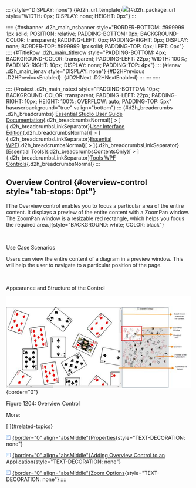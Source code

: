 ::: {style="DISPLAY: none"}
[](ms-xhelp:///?Id=d2h_url_template){#d2h_url_template}![](!package_url!){#d2h_package_url style="WIDTH: 0px; DISPLAY: none; HEIGHT: 0px"}
:::

::::: {#nsbanner .d2h_main_nsbanner style="BORDER-BOTTOM: #999999 1px solid; POSITION: relative; PADDING-BOTTOM: 0px; BACKGROUND-COLOR: transparent; PADDING-LEFT: 0px; PADDING-RIGHT: 0px; DISPLAY: none; BORDER-TOP: #999999 1px solid; PADDING-TOP: 0px; LEFT: 0px"}
:::: {#TitleRow .d2h_main_titlerow style="PADDING-BOTTOM: 4px; BACKGROUND-COLOR: transparent; PADDING-LEFT: 22px; WIDTH: 100%; PADDING-RIGHT: 10px; DISPLAY: none; PADDING-TOP: 4px"}
::: {#ienav .d2h_main_ienav style="DISPLAY: none"}
[](ms-xhelp:///?Id=8e1e7cba-5fe1-4b5d-810c-dd0cbd0317b3){#D2HPrevious .D2HPreviousEnabled}  [](ms-xhelp:///?Id=86975504-42bb-492f-89e2-124d6b77926d){#D2HNext .D2HNextEnabled}
:::
::::
:::::

:::: {#nstext .d2h_main_nstext style="PADDING-BOTTOM: 10px; BACKGROUND-COLOR: transparent; PADDING-LEFT: 22px; PADDING-RIGHT: 10px; HEIGHT: 100%; OVERFLOW: auto; PADDING-TOP: 5px" hasuserbackground="true" valign="bottom"}
::: {#d2h_breadcrumbs .d2h_breadcrumbs}
[Essential Studio User Guide Documentation](ms-xhelp:///?Id=12457748-09e3-4d74-a240-8e049cedf030){.d2h_breadcrumbsNormal}[ \> ]{.d2h_breadcrumbsLinkSeparator}[User Interface Edition](ms-xhelp:///?Id=c29296b7-531c-413b-a0ec-488ca1f7f669){.d2h_breadcrumbsNormal}[ \> ]{.d2h_breadcrumbsLinkSeparator}[Essential WPF](ms-xhelp:///?Id=7f4f82c5-151c-4262-94d0-75c4626c77bc){.d2h_breadcrumbsNormal}[ \> ]{.d2h_breadcrumbsLinkSeparator}[Essential Tools]{.d2h_breadcrumbsContentsOnly}[ \> ]{.d2h_breadcrumbsLinkSeparator}[Tools WPF Controls](ms-xhelp:///?Id=2ea58a12-9426-4a63-96b4-89eb80232c2c){.d2h_breadcrumbsNormal}
:::

## Overview Control {#overview-control style="tab-stops: 0pt"}

[The Overview control enables you to focus a particular area of the entire content. It displays a preview of the entire content with a ZoomPan window. The ZoomPan window is a resizable red rectangle, which helps you focus the required area.]{style="BACKGROUND: white; COLOR: black"}

 

Use Case Scenarios

Users can view the entire content of a diagram in a preview window. This will help the user to navigate to a particular position of the page.

 

Appearance and Structure of the Control

![Description: C:\\Users\\labuser\\Desktop\\sb3.PNG](ImagesExt/image30_1091.jpg){border="0"}

Figure 1204: Overview Control

More:

[ ]{#related-topics}

[![](button.gif){border="0" align="absMiddle"}Properties](ms-xhelp:///?Id=86975504-42bb-492f-89e2-124d6b77926d){style="TEXT-DECORATION: none"}

[![](button.gif){border="0" align="absMiddle"}Adding Overview Control to an Application](ms-xhelp:///?Id=823aa39e-be97-4084-b5e4-27c6c8c5a9c1){style="TEXT-DECORATION: none"}

[![](button.gif){border="0" align="absMiddle"}Zoom Options](ms-xhelp:///?Id=684e2c81-9ab0-44e7-b937-e393bbc6cb04){style="TEXT-DECORATION: none"}
::::
